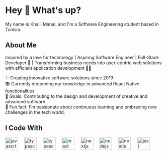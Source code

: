 

<h1 align="left">Hey 👋 What's up?</h1>

<p align="left">
  My name is Khalil Manai, and I'm a Software Engineering student based in Tunisia.
</p>

###

<h2 align="left">About Me</h2>

<p>
  Inspired by a love for technology | Aspiring Software Engineer | Full-Stack Developer 🌟 | Transforming business needs into user-centric web solutions with efficient application development 🚀🌐
</p>

<p align="left">
  ✨ Creating innovative software solutions since 2019<br />
  📚 Currently deepening my knowledge in advanced React Native functionalities<br />
  🎯 Goals: Contributing to the design and development of creative and advanced software<br />
  🎲 Fun fact: I'm passionate about continuous learning and embracing new challenges in the tech world.
</p>



<h2 align="left">I Code With</h2>

<div align="left">
  <img src="https://cdn.jsdelivr.net/gh/devicons/devicon/icons/javascript/javascript-original.svg" height="40" alt="javascript logo" />
  <img width="12" />
  <img src="https://cdn.jsdelivr.net/gh/devicons/devicon/icons/typescript/typescript-original.svg" height="40" alt="typescript logo" />
  <img width="12" />
    <img src="https://cdn.worldvectorlogo.com/logos/react-native-1.svg" height="40" alt="typescript logo" />
  <img width="12" />
  <img src="https://cdn.jsdelivr.net/gh/devicons/devicon/icons/react/react-original.svg" height="40" alt="react logo" />
  <img width="12" />
  <img src="https://cdn.jsdelivr.net/gh/devicons/devicon/icons/nextjs/nextjs-original.svg" height="40" alt="nextjs logo" />
  <img width="12" />
  <img src="https://cdn.jsdelivr.net/gh/devicons/devicon/icons/nodejs/nodejs-original.svg" height="40" alt="nodejs logo" />
  <img width="12" />
  <img src="https://www.vectorlogo.zone/logos/springio/springio-ar21.svg" height="40" alt="nestjs logo" />
  <img width="12" />

  <img src="https://symfony.com/logos/symfony_black_02.png" height="40" alt="jest logo" />
</div>

###
